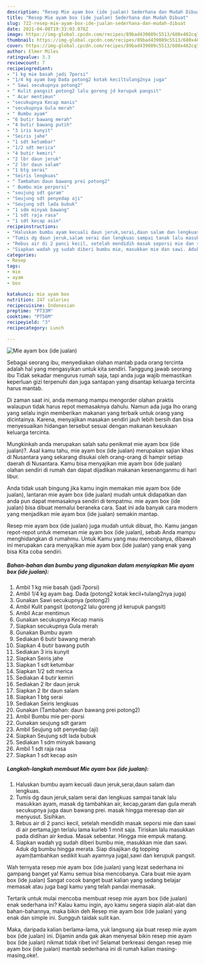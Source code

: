 ```yaml
---
description: "Resep Mie ayam box (ide jualan) Sederhana dan Mudah Dibuat"
title: "Resep Mie ayam box (ide jualan) Sederhana dan Mudah Dibuat"
slug: 722-resep-mie-ayam-box-ide-jualan-sederhana-dan-mudah-dibuat
date: 2021-04-08T19:33:03.076Z
image: https://img-global.cpcdn.com/recipes/89bad439089c5513/680x482cq70/mie-ayam-box-ide-jualan-foto-resep-utama.jpg
thumbnail: https://img-global.cpcdn.com/recipes/89bad439089c5513/680x482cq70/mie-ayam-box-ide-jualan-foto-resep-utama.jpg
cover: https://img-global.cpcdn.com/recipes/89bad439089c5513/680x482cq70/mie-ayam-box-ide-jualan-foto-resep-utama.jpg
author: Elmer Miles
ratingvalue: 3.3
reviewcount: 7
recipeingredient:
- "1 kg mie basah jadi 7porsi"
- "1/4 kg ayam bag Dada potong2 kotak keciltulang2nya juga"
- " Sawi secukupnya potong2"
- " Kulit pangsit potong2 lalu goreng jd kerupuk pangsit"
- " Acar mentimun"
- "secukupnya Kecap manis"
- "secukupnya Gula merah"
- " Bumbu ayam"
- "6 butir bawang merah"
- "4 butir bawang putih"
- "3 iris kunyit"
- "Seiris jahe"
- "1 sdt ketumbar"
- "1/2 sdt merica"
- "4 butir kemiri"
- "2 lbr daun jeruk"
- "2 lbr daun salam"
- "1 btg serai"
- "Seiris lengkuas"
- " Tambahan daun bawang prei potong2"
- " Bumbu mie perporsi"
- "seujung sdt garam"
- "Seujung sdt penyedap aji"
- "Seujung sdt lada bubuk"
- "1 sdm minyak bawang"
- "1 sdt raja rasa"
- "1 sdt kecap asin"
recipeinstructions:
- "Haluskan bumbu ayam kecuali daun jeruk,serai,daun salam dan lengkuas."
- "Tumis dg daun jeruk,salam serai dan lengkuas sampai tanak lalu masukkan ayam, masak dg tambahkan air, kecap,garam dan gula merah secukupnya juga daun bawang prei. masak hingga meresap dan air menyusut. Sisihkan."
- "Rebus air di 2 panci kecil, setelah mendidih masak seporsi mie dan sawi di air pertama,jgn terlalu lama kurleb 1 mnit saja. Tiriskan lalu masukkan pada didihan air kedua. Masak sebentar. Hingga mie empuk matang."
- "Siapkan wadah yg sudah diberi bumbu mie, masukkan mie dan sawi. Aduk dg bumbu hingga merata. Siap disajikan dg topping ayam(tambahkan sedikit kuah ayamnya juga),sawi dan kerupuk pangsit."
categories:
- Resep
tags:
- mie
- ayam
- box

katakunci: mie ayam box 
nutrition: 247 calories
recipecuisine: Indonesian
preptime: "PT33M"
cooktime: "PT56M"
recipeyield: "3"
recipecategory: Lunch

---
```



![Mie ayam box (ide jualan)](https://img-global.cpcdn.com/recipes/89bad439089c5513/680x482cq70/mie-ayam-box-ide-jualan-foto-resep-utama.jpg)

Sebagai seorang ibu, menyediakan olahan mantab pada orang tercinta adalah hal yang mengasyikan untuk kita sendiri. Tanggung jawab seorang ibu Tidak sekadar mengurus rumah saja, tapi anda juga wajib memastikan keperluan gizi terpenuhi dan juga santapan yang disantap keluarga tercinta harus mantab.

Di zaman  saat ini, anda memang mampu mengorder olahan praktis walaupun tidak harus repot memasaknya dahulu. Namun ada juga lho orang yang selalu ingin memberikan makanan yang terbaik untuk orang yang dicintainya. Karena, menyajikan masakan sendiri jauh lebih bersih dan bisa menyesuaikan hidangan tersebut sesuai dengan makanan kesukaan keluarga tercinta. 



Mungkinkah anda merupakan salah satu penikmat mie ayam box (ide jualan)?. Asal kamu tahu, mie ayam box (ide jualan) merupakan sajian khas di Nusantara yang sekarang disukai oleh orang-orang di hampir setiap daerah di Nusantara. Kamu bisa menyajikan mie ayam box (ide jualan) olahan sendiri di rumah dan dapat dijadikan makanan kesenanganmu di hari libur.

Anda tidak usah bingung jika kamu ingin memakan mie ayam box (ide jualan), lantaran mie ayam box (ide jualan) mudah untuk didapatkan dan anda pun dapat memasaknya sendiri di tempatmu. mie ayam box (ide jualan) bisa dibuat memalui beraneka cara. Saat ini ada banyak cara modern yang menjadikan mie ayam box (ide jualan) semakin mantap.

Resep mie ayam box (ide jualan) juga mudah untuk dibuat, lho. Kamu jangan repot-repot untuk memesan mie ayam box (ide jualan), sebab Anda mampu menghidangkan di rumahmu. Untuk Kamu yang mau mencobanya, dibawah ini merupakan cara menyajikan mie ayam box (ide jualan) yang enak yang bisa Kita coba sendiri.

<!--inarticleads1-->

##### Bahan-bahan dan bumbu yang digunakan dalam menyiapkan Mie ayam box (ide jualan):

1. Ambil 1 kg mie basah (jadi 7porsi)
1. Ambil 1/4 kg ayam bag. Dada (potong2 kotak kecil+tulang2nya juga)
1. Gunakan  Sawi secukupnya (potong2)
1. Ambil  Kulit pangsit (potong2 lalu goreng jd kerupuk pangsit)
1. Ambil  Acar mentimun
1. Gunakan secukupnya Kecap manis
1. Siapkan secukupnya Gula merah
1. Gunakan  Bumbu ayam
1. Sediakan 6 butir bawang merah
1. Siapkan 4 butir bawang putih
1. Sediakan 3 iris kunyit
1. Siapkan Seiris jahe
1. Siapkan 1 sdt ketumbar
1. Siapkan 1/2 sdt merica
1. Sediakan 4 butir kemiri
1. Sediakan 2 lbr daun jeruk
1. Siapkan 2 lbr daun salam
1. Siapkan 1 btg serai
1. Sediakan Seiris lengkuas
1. Gunakan  (Tambahan: daun bawang prei potong2)
1. Ambil  Bumbu mie per-porsi
1. Gunakan seujung sdt garam
1. Ambil Seujung sdt penyedap (aji)
1. Siapkan Seujung sdt lada bubuk
1. Sediakan 1 sdm minyak bawang
1. Ambil 1 sdt raja rasa
1. Siapkan 1 sdt kecap asin




<!--inarticleads2-->

##### Langkah-langkah membuat Mie ayam box (ide jualan):

1. Haluskan bumbu ayam kecuali daun jeruk,serai,daun salam dan lengkuas.
1. Tumis dg daun jeruk,salam serai dan lengkuas sampai tanak lalu masukkan ayam, masak dg tambahkan air, kecap,garam dan gula merah secukupnya juga daun bawang prei. masak hingga meresap dan air menyusut. Sisihkan.
1. Rebus air di 2 panci kecil, setelah mendidih masak seporsi mie dan sawi di air pertama,jgn terlalu lama kurleb 1 mnit saja. Tiriskan lalu masukkan pada didihan air kedua. Masak sebentar. Hingga mie empuk matang.
1. Siapkan wadah yg sudah diberi bumbu mie, masukkan mie dan sawi. Aduk dg bumbu hingga merata. Siap disajikan dg topping ayam(tambahkan sedikit kuah ayamnya juga),sawi dan kerupuk pangsit.




Wah ternyata resep mie ayam box (ide jualan) yang lezat sederhana ini gampang banget ya! Kamu semua bisa mencobanya. Cara buat mie ayam box (ide jualan) Sangat cocok banget buat kalian yang sedang belajar memasak atau juga bagi kamu yang telah pandai memasak.

Tertarik untuk mulai mencoba membuat resep mie ayam box (ide jualan) enak sederhana ini? Kalau kamu ingin, ayo kamu segera siapin alat-alat dan bahan-bahannya, maka bikin deh Resep mie ayam box (ide jualan) yang enak dan simple ini. Sungguh taidak sulit kan. 

Maka, daripada kalian berlama-lama, yuk langsung aja buat resep mie ayam box (ide jualan) ini. Dijamin anda gak akan menyesal bikin resep mie ayam box (ide jualan) nikmat tidak ribet ini! Selamat berkreasi dengan resep mie ayam box (ide jualan) mantab sederhana ini di rumah kalian masing-masing,oke!.

